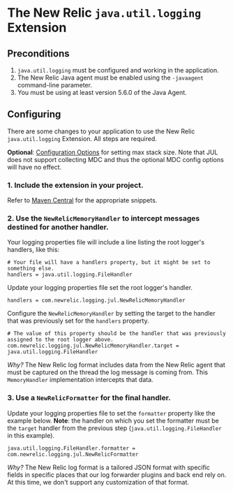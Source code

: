 # The New Relic `java.util.logging` Extension

## Preconditions

1. `java.util.logging` must be configured and working in the application.
2. The New Relic Java agent must be enabled using the `-javaagent` command-line parameter.
3. You must be using at least version 5.6.0 of the Java Agent.

## Configuring

There are some changes to your application to use the New Relic
`java.util.logging` Extension. All steps are required.

**Optional**: [Configuration Options](..%2FREADME.md#configuration-options) for setting max stack size.
Note that JUL does not support collecting MDC and thus the optional MDC config options will have no effect.

### 1. Include the extension in your project.

Refer to [Maven Central](https://search.maven.org/search?q=g:com.newrelic.logging%20a:jul) for the appropriate snippets.

### 2. Use the `NewRelicMemoryHandler` to intercept messages destined for another handler.

Your logging properties file will include a line listing the root logger's handlers, like this:

```properties
# Your file will have a handlers property, but it might be set to something else.
handlers = java.util.logging.FileHandler 
```

Update your logging properties file set the root logger's handler.

```properties
handlers = com.newrelic.logging.jul.NewRelicMemoryHandler
```

Configure the `NewRelicMemoryHandler` by setting the target to the handler that was previously set for the `handlers` property.

```properties
# The value of this property should be the handler that was previously assigned to the root logger above.
com.newrelic.logging.jul.NewRelicMemoryHandler.target = java.util.logging.FileHandler
```

*Why?* The New Relic log format includes data from the New Relic agent that must be captured on the thread the log message
is coming from. This `MemoryHandler` implementation intercepts that data.  

### 3. Use a `NewRelicFormatter` for the final handler.

Update your logging properties file to set the `formatter` property like the example below.
**Note**: the handler on which you set the formatter must be the `target` handler from the
previous step (`java.util.logging.FileHandler` in this example).

```properties
java.util.logging.FileHandler.formatter = com.newrelic.logging.jul.NewRelicFormatter
```

*Why?* The New Relic log format is a tailored JSON format with specific fields in specific places
that our log forwarder plugins and back end rely on. At this time, we don't support any customization
of that format.
